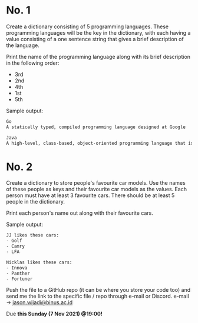 # No. 1
Create a dictionary consisting of 5 programming languages. These programming languages will be the key in the dictionary, with each having a value consisting of a one sentence string that gives a brief description of the language.

Print the name of the programming language along with its brief description in the following order:
- 3rd
- 2nd
- 4th
- 1st
- 5th

Sample output:
```txt
Go
A statically typed, compiled programming language designed at Google

Java
A high-level, class-based, object-oriented programming language that is designed to have as few implementation dependencies as possible
```


# No. 2
Create a dictionary to store people's favourite car models. Use the names of these people as keys and their favourite car models as the values. Each person must have at least 3 favourite cars. There should be at least 5 people in the dictionary.

Print each person's name out along with their favourite cars.

Sample output:
```txt
JJ likes these cars:
- Golf
- Camry
- LFA

Nicklas likes these cars:
- Innova
- Panther
- Fortuner
```

Push the file to a GitHub repo (it can be where you store your code too) and send me the link to the specific file / repo through e-mail or Discord.
e-mail -> jason.wijadi@binus.ac.id

Due **this Sunday (7 Nov 2021) @19:00!**